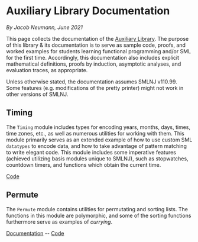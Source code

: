 # Auxiliary Library Documentation
_By Jacob Neumann, June 2021_

This page collects the documentation of the [Auxiliary Library](https://github.com/smlhelp/aux-library). The purpose of this library & its documentation is to serve as sample code, proofs, and worked examples for students learning functional programming and/or SML for the first time. Accordingly, this documentation also includes explicit mathematical definitions, proofs by induction, asymptotic analyses, and evaluation traces, as appropriate.

Unless otherwise stated, the documentation assumes SMLNJ v110.99. Some features (e.g. modifications of the pretty printer) might not work in other versions of SMLNJ.

## Timing
The `Timing` module includes types for encoding years, months, days, times, time zones, etc., as well as numerous utilities for working with them. This module primarily serves as an extended example of how to use custom SML `datatypes` to encode data, and how to take advantage of pattern matching to write elegant code. This module includes some imperative features (achieved utilizing basis modules unique to SMLNJ), such as stopwatches, countdown timers, and functions which obtain the current time. 

[Code](https://github.com/smlhelp/aux-library/blob/main/Timing.sml)


## Permute
The `Permute` module contains utilities for permutating and sorting lists. The functions in this module are polymorphic, and some of the sorting functions furthermore serve as examples of _currying_. 

[Documentation](https://github.com/smlhelp/aux-library/blob/main/documentation/permute.pdf) -- [Code](https://github.com/smlhelp/aux-library/blob/main/Permute.sml)

